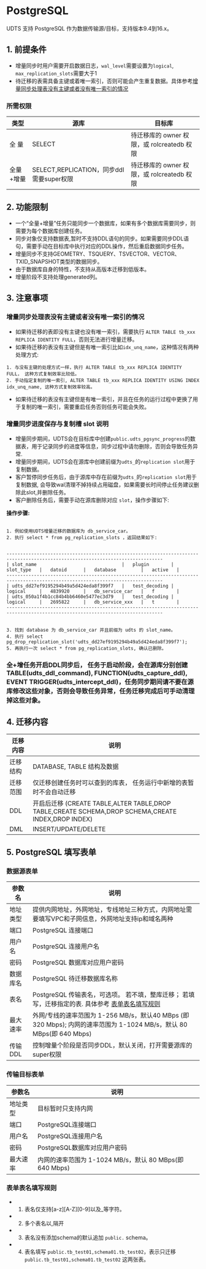 

# PostgreSQL

UDTS 支持 PostgreSQL 作为数据传输源/目标，支持版本9.4到16.x。

## 1. 前提条件

- 增量同步时用户需要开启数据日志，`wal_level`需要设置为`logical`, `max_replication_slots`需要大于1
- 待迁移的表需具备主键或着唯一索引，否则可能会产生重复数据。具体参考[增量同步处理表没有主键或者没有唯一索引的情况](#增量同步处理表没有主键或者没有唯一索引的情况)


### 所需权限

| 类型      | 源库               | 目标库 |
| --------- | ------------------ | ------ |
| 全  量    | SELECT             | 待迁移库的 owner 权限，或 rolcreatedb 权限 |
| 全量+增量 | SELECT,REPLICATION，同步ddl需要super权限 | 待迁移库的 owner 权限，或 rolcreatedb 权限 |

## 2. 功能限制
- 一个“全量+增量”任务只能同步一个数据库，如果有多个数据库需要同步，则需要为每个数据库创建任务。
- 同步对象仅支持数据表,暂时不支持DDL语句的同步。如果需要同步DDL语句，需要手动在目标库中执行对应的DDL操作，然后重启数据同步任务。
- 增量同步不支持GEOMETRY、TSQUERY、TSVECTOR、VECTOR、TXID_SNAPSHOT类型的数据同步。
- 由于数据库自身的特性，不支持从高版本迁移到低版本。
- 增量阶段不支持处理generated列。

## 3. 注意事项

### 增量同步处理表没有主键或者没有唯一索引的情况

- 如果待迁移的表即没有主键也没有唯一索引，需要执行 `ALTER TABLE tb_xxx REPLICA IDENTITY FULL`，否则无法进行增量迁移。
- 如果待迁移的表没有主键但是有唯一索引比如`idx_unq_name`，这种情况有两种处理方式:

```
1. 与没有主键的处理方式一样，执行 ALTER TABLE tb_xxx REPLICA IDENTITY FULL， 这种方式复制效率比较低。
2. 手动指定复制的唯一索引, ALTER TABLE tb_xxx REPLICA IDENTITY USING INDEX idx_unq_name, 这种方式复制效率较高。
```

- 如果待迁移的表没有主键但是有唯一索引，并且在任务的运行过程中更换了用于复制的唯一索引，需要重启任务否则任务可能会失败。

### 增量同步进度保存与复制槽 slot 说明
- 增量同步期间，UDTS会在目标库中创建`public.udts_pgsync_progress`的数据表，用于记录同步的进度等信息，同步过程中请勿删除，否则会导致任务异常.
- 增量同步期间，UDTS会在源库中创建前缀为`udts_`的`replication slot`用于复制数据。
- 客户暂停同步任务后，由于源库中存在前缀为`udts_`的`replication slot`用于复制数据, 会导致wal清理不掉持续占用磁盘，如果需要长时间停止任务建议删除此slot,并删除任务。
- 客户删除任务后，需要手动在源库删除对应 `slot`，操作步骤如下:

**操作步骤:**       
                                              

```

1. 例如使用UDTS增量迁移的数据库为 db_service_car。
2. 执行 select * from pg_replication_slots ，返回结果如下:


-------------------------------------------------------------------------------------------------------------------------------
| slot_name                               |   plugin        |   slot_type   |   datoid      |   database         |   active   |
-------------------------------------------------------------------------------------------------------------------------------
| udts_dd27ef9195294b49a5d424eda8f399f7   |   test_decoding |   logical     |   4839920     |   db_service_car   |   f        |
| udts_050a1f4b1cc84b4bb6460e5477ec3d79   |   test_decoding |   logical     |   2695822     |   db_service_xxx   |   t        |
-------------------------------------------------------------------------------------------------------------------------------


3. 找到 database 为 db_service_car 并且前缀为 udts 的 slot_name。
4. 执行 select pg_drop_replication_slot('udts_dd27ef9195294b49a5d424eda8f399f7');
5. 再执行一次 select * from pg_replication_slots, 确认已删除。

```

### 全+增任务开启DDL同步后， 任务于启动阶段，会在源库分别创建TABLE(udts_ddl_command), FUNCTION(udts_capture_ddl), EVENT TRIGGER(udts_intercept_ddl)，任务同步期间请不要在源库修改这些对象，否则会导致任务异常，任务迁移完成后可手动清理掉这些对象。


## 4. 迁移内容

| 迁移内容 | 说明                                                                                               |
| -------- | -------------------------------------------------------------------------------------------------- |
| 迁移结构 | DATABASE, TABLE 结构及数据                                                                         |
| 迁移范围 | 仅迁移创建任务时可以查到的库表， 任务运行中新增的表暂时不会自动迁移                                |
| DDL      | 开启后迁移 (CREATE TABLE,ALTER TABLE,DROP TABLE,CREATE SCHEMA,DROP SCHEMA,CREATE INDEX,DROP INDEX) |
| DML      | INSERT/UPDATE/DELETE                                                                               |

## 5. PostgreSQL 填写表单

### 数据源表单

| 参数名   | 说明                                                                                                                  |
| -------- | --------------------------------------------------------------------------------------------------------------------- |
| 地址类型 | 提供内网地址，外网地址，专线地址三种方式，内网地址需要填写VPC和子网信息，外网地址支持ip和域名两种                     |
| 端口     | PostgreSQL 连接端口                                                                                                   |
| 用户名   | PostgreSQL 连接用户名                                                                                                 |
| 密码     | PostgreSQL 数据库对应用户密码                                                                                         |
| 数据库名 | PostgreSQL 待迁移数据库名称                                                                                           |
| 表名     | PostgreSQL 传输表名，可选项。 若不填，整库迁移； 若填写，迁移指定的表. 具体参考 [表单表名填写规则](#表单表名填写规则) |
| 最大速率 | 外网/专线的速率范围为 1-256 MB/s，默认40 MBps (即 320 Mbps); 内网的速率范围为 1-1024 MB/s，默认 80 MBps(即 640 Mbps)  |
| 传输DDL  | 控制增量个阶段是否同步DDL，默认关闭，打开需要源库的super权限                                                          |

### 传输目标表单

| 参数名   | 说明                                                    |
| -------- | ------------------------------------------------------- |
| 地址类型 | 目标暂时只支持内网                                      |
| 端口     | PostgreSQL连接端口                                      |
| 用户名   | PostgreSQL连接用户名                                    |
| 密码     | PostgreSQL数据库对应用户密码                            |
| 最大速率 | 内网的速率范围为 1-1024 MB/s，默认 80 MBps(即 640 Mbps) |

### 表单表名填写规则

- 1. 表名仅支持[a-z][A-Z][0-9]以及_等字符。
- 2. 多个表名以,隔开
- 3. 表名没有添加schema的默认追加 `public.` schema。
- 4. 表名填写 `public.tb_test01,schema01.tb_test02`，表示只迁移 `public.tb_test01,schema01.tb_test02` 这两张表。